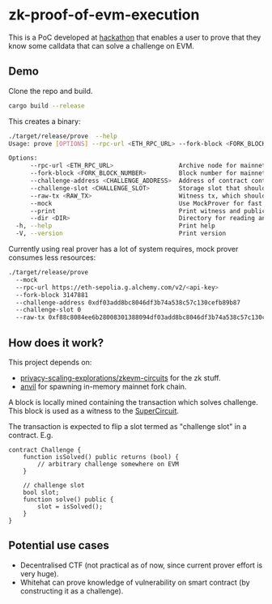 # zk-proof-of-evm-execution

This is a PoC developed at [hackathon](https://ethglobal.com/showcase/proof-of-evm-execution-ix960) that enables a user to prove that they know some calldata that can solve a challenge on EVM.

## Demo

Clone the repo and build.

```sh
cargo build --release
```

This creates a binary:

```sh
./target/release/prove  --help
Usage: prove [OPTIONS] --rpc-url <ETH_RPC_URL> --fork-block <FORK_BLOCK_NUMBER> --challenge-address <CHALLENGE_ADDRESS> --challenge-slot <CHALLENGE_SLOT> --raw-tx <RAW_TX>

Options:
      --rpc-url <ETH_RPC_URL>                  Archive node for mainnet fork [required]
      --fork-block <FORK_BLOCK_NUMBER>         Block number for mainnet fork [required]
      --challenge-address <CHALLENGE_ADDRESS>  Address of contract containing challenge slot [required]
      --challenge-slot <CHALLENGE_SLOT>        Storage slot that should be flipped by a correct solution [required]
      --raw-tx <RAW_TX>                        Witness tx, which should solve the challenge [required]
      --mock                                   Use MockProver for fast constraint verification [default: false]
      --print                                  Print witness and public inputs that has been provided to zkevm circuits [default: false]
      --dir <DIR>                              Directory for reading and writing [default: false] [default: ]
  -h, --help                                   Print help
  -V, --version                                Print version

```

Currently using real prover has a lot of system requires, mock prover consumes less resources:

```sh
./target/release/prove     
  --mock      
  --rpc-url https://eth-sepolia.g.alchemy.com/v2/<api-key>      
  --fork-block 3147881      
  --challenge-address 0xdf03add8bc8046df3b74a538c57c130cefb89b87      
  --challenge-slot 0      
  --raw-tx 0xf88c8084ee6b28008301388094df03add8bc8046df3b74a538c57c130cefb89b8680a46057361d00000000000000000000000000000000000000000000000000000000000000018401546d72a0f5b7e54553deeb044429b394595581501209a627beef020e764426aa0955e93aa00927cb7de78c15d2715de9a5cbde171c7202755864656cd4726ac43c76a9000a
```

## How does it work?

This project depends on:

- [privacy-scaling-explorations/zkevm-circuits](https://github.com/privacy-scaling-explorations/zkevm-circuits) for the zk stuff.
- [anvil](https://github.com/foundry-rs/foundry/tree/master/anvil) for spawning in-memory mainnet fork chain.

A block is locally mined containing the transaction which solves challenge. This block is used as a witness to the [SuperCircuit](https://github.com/privacy-scaling-explorations/zkevm-circuits/blob/7e9603a28a818819c071c81fd2f4f6b58737dea6/zkevm-circuits/src/super_circuit.rs#L270). 

The transaction is expected to flip a slot termed as "challenge slot" in a contract. E.g.

```solidity
contract Challenge {
    function isSolved() public returns (bool) {
        // arbitrary challenge somewhere on EVM
    }
    
    // challenge slot
    bool slot;
    function solve() public {
        slot = isSolved();
    }
}
```

## Potential use cases

- Decentralised CTF (not practical as of now, since current prover effort is very huge).
- Whitehat can prove knowledge of vulnerability on smart contract (by constructing it as a challenge).







